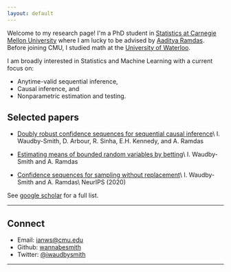 ```yaml
---
layout: default
---
```


Welcome to my research page! I'm a PhD student in [Statistics at Carnegie Mellon University](http://stat.cmu.edu/) where I am lucky to be advised by [Aaditya Ramdas](http://www.stat.cmu.edu/~aramdas/). Before joining CMU, I studied math at the [University of Waterloo](https://uwaterloo.ca/).

I am broadly interested in Statistics and Machine Learning with a current focus on:
* Anytime-valid sequential inference,
* Causal inference, and
* Nonparametric estimation and testing.

## Selected papers

- [Doubly robust confidence sequences for sequential causal inference](https://arxiv.org/pdf/2103.06476.pdf)\\
    I. Waudby-Smith, D. Arbour, R. Sinha, E.H. Kennedy, and A. Ramdas

- [Estimating means of bounded random variables by betting](https://arxiv.org/pdf/2010.09686.pdf)\\
	I. Waudby-Smith and A. Ramdas

- [Confidence sequences for sampling without replacement](https://arxiv.org/pdf/2006.04347.pdf)\\
	I. Waudby-Smith and A. Ramdas\\
	NeurIPS (2020)

See [google scholar](https://scholar.google.com/citations?user=FnyNlFAAAAAJ&hl=en&oi=ao) for a full list.

---

## Connect 

* Email: [ianws@cmu.edu](mailto:ianws@cmu.edu)
* Github: [wannabesmith](https://github.com/wannabesmith)
* Twitter: [@iwaudbysmith](https://twitter.com/iwaudbysmith)

---

